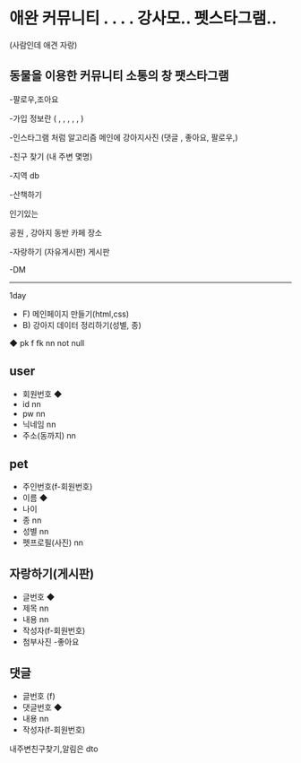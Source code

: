 # 애완 커뮤니티 . . . . 강사모.. 펫스타그램..
(사람인데 애견 자랑)

## 동물을 이용한 커뮤니티 소통의 창 팻스타그램
-팔로우,조아요

-가입
정보란 (  ,       ,      ,    ,      , )

-인스타그램 처럼 알고리즘
메인에 강아지사진
(댓글 , 좋아요, 팔로우,)

-친구 찾기 (내 주변 몇명)

-지역 db

-산책하기

인기있는

공원 ,
강아지 동반 카페 
장소 



-자랑하기 (자유게시판)
게시판 

-DM


-----
1day
- F) 메인페이지 만들기(html,css)
- B) 강아지 데이터 정리하기(성별, 종)




◆ pk
f fk
nn not null


## user
- 회원번호 ◆
- id nn
- pw nn
- 닉네임 nn
- 주소(동까지) nn

## pet
- 주인번호(f-회원번호)
- 이름 ◆
- 나이 
- 종 nn
- 성별 nn
- 펫프로필(사진) nn

## 자랑하기(게시판)
- 글번호 ◆
- 제목 nn
- 내용 nn
- 작성자(f-회원번호)
- 첨부사진
-좋아요


## 댓글
- 글번호 (f)
- 댓글번호 ◆
- 내용 nn
- 작성자(f-회원번호)

내주변친구찾기,알림은 dto
